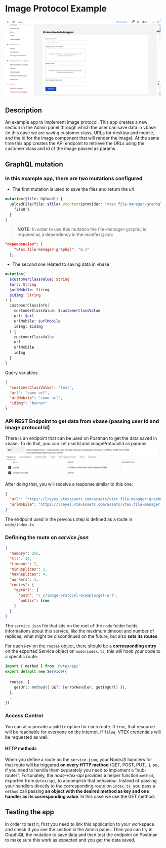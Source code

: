 # Image Protocol Example

![Admin Section: Image Protocol](../public//metadata/images/screenshots/desktop/desktop.png)

## Description

An example app to implement image protocol. This app creates a new section in the Admin panel through which the user can save data in vbase (in this case we are saving customer class, URLs for desktop and mobile, and the id for the image component that will render the image). At the same time this app creates the API endpoint to retrieve the URLs using the customer class and id of the image passed as params.

## GraphQL mutation

### In this example app, there are two mutations configured

- The first mutation is used to save the files and return the url

```graphql
mutation($file: Upload!) {
  uploadFile(file: $file) @context(provider: "vtex.file-manager-graphql") {
    fileUrl
  }
}
```

> **NOTE**: In order to use this mutation the file-manager-graphql is required as a dependency in the manifest.json:

```json
"dependencies": {
    "vtex.file-manager-graphql": "0.x"
  },
```

- The second one related to saving data in vbase

```graphql
mutation(
  $customerClassValue: String
  $url: String
  $urlMobile: String
  $idImg: String
) {
  customerClassInfo(
    customerClassValue: $customerClassValue
    url: $url
    urlMobile: $urlMobile
    idImg: $idImg
  ) {
    customerClassValue
    url
    urlMobile
    idImg
  }
}
```

Query variables:

```json
{
  "customerClassValue": "test",
  "url": "some url",
  "urlMobile": "some url",
  "idImg": "banner"
}
```

### API REST Endpoint to get data from vbase (passing user Id and image protocol Id)

There is an endpoint that can be used on Postman to get the data saved in vbase.
To do that, you can set userId and imageProtocolId as params
![Postman](../public//metadata/images/postman.png)

After doing that, you will receive a response similar to this one:

```json
{
  "url": "https://lreyes.vtexassets.com/assets/vtex.file-manager-graphql/images/261f8852-22b6-4048-b688-37a7d61ddd48___200c03de6f2e80dc23434cff4caf7f9a.jpeg",
  "urlMobile": "https://lreyes.vtexassets.com/assets/vtex.file-manager-graphql/images/0500ef76-eaf4-4b6c-bd01-08e69c4e4744___a3cf5c6525b1c13fdf06eb4a256f958d.jpg"
}
```

The endpoint used in the previous step is defined as a route in `node/index.ts`

### Defining the route on _service.json_

```json
{
  "memory": 256,
  "ttl": 10,
  "timeout": 2,
  "minReplicas": 2,
  "maxReplicas": 4,
  "workers": 1,
  "routes": {
    "getUrl": {
      "path": "/_v/image-protocol-example/get-url",
      "public": true
    }
  }
}
```

The `service.json` file that sits on the root of the `node` folder holds informations about this service, like the maximum timeout and number of replicas, what might be discontinued on the future, but also **sets its routes**.

For cach _key_ on the `routes` object, there should be a **corresponding entry** on the exported Service object on `node/index.ts`, this will hook your code to a specific route.

```ts
import { method } from '@vtex/api'
export default new Service({
  ...
  routes: {
    getUrl: method({ GET: [errorHandler, getImgUrl] }),
  },
  ...
})
```

### Access Control

You can also provide a `public` option for each route. If `true`, that resource will be reachable for everyone on the internet. If `false`, VTEX credentials will be requested as well.

#### HTTP methods

When you define a route on the `service.json`, your NodeJS handlers for that route will be triggered **on every HTTP method** (GET, POST, PUT...), so, if you need to handle them separately you need to implement a "sub-router". Fortunately, the _node-vtex-api_ provides a helper function `method`, exported from `@vtex/api`, to accomplish that behaviour. Instead of passing your handlers directly to the corresponding route on `index.ts`, you pass a `method` call passing **an object with the desired method as key and one handler as its corresponding value**.
In this case we use the GET method:

## Testing the app

In order to test it, first you need to link this application to your workspace and check if you see the section in the Admin panel. Then you can try in GraphiQL the mutation to save data and then test the endpoint on Postman to make sure this work as expected and you get the data saved.
